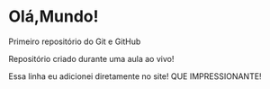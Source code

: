 # Olá,Mundo!
 Primeiro repositório do Git e GitHub

 Repositório criado durante uma aula ao vivo!
 
 Essa linha eu adicionei diretamente no site! QUE IMPRESSIONANTE!
